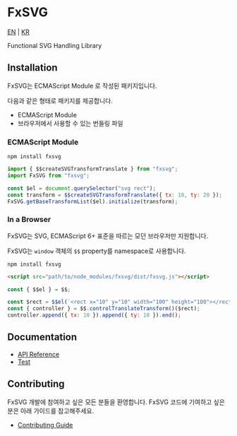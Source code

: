 # FxSVG

[EN](./README.md) | [KR](./README_KR.md)

Functional SVG Handling Library

## Installation

FxSVG는 ECMAScript Module 로 작성된 패키지입니다.

다음과 같은 형태로 패키지를 제공합니다.

- ECMAScript Module
- 브라우저에서 사용할 수 있는 번들링 파일

### ECMAScript Module

```shell script
npm install fxsvg
```

```javascript
import { $$createSVGTransformTranslate } from "fxsvg";
import FxSVG from "fxsvg";

const $el = document.querySelector("svg rect");
const transform = $$createSVGTransformTranslate({ tx: 10, ty: 20 });
FxSVG.getBaseTransformList($el).initialize(transform);
```

### In a Browser

FxSVG는 SVG, ECMAScript 6+ 표준을 따르는 모던 브라우저만 지원합니다.

FxSVG는 `window` 객체의 `$$` property를 namespace로 사용합니다.

```shell script
npm install fxsvg
```

```html
<script src="path/to/node_modules/fxsvg/dist/fxsvg.js"></script>
```

```javascript
const { $$el } = $$;

const $rect = $$el(`<rect x="10" y="10" width="100" height="100"></rect>`);
const { controller } = $$.controlTranslateTransform()($rect);
controller.append({ tx: 10 }).append({ ty: 10 }).end();
```

## Documentation

- [API Reference](./doc/API_KR.md)
- [Test](./doc/TEST_KR.md)

## Contributing

FxSVG 개발에 참여하고 싶은 모든 분들을 환영합니다.
FxSVG 코드에 기여하고 싶은 분은 아래 가이드를 참고해주세요.

- [Contributing Guide](./doc/CONTRIBUTING_KR.md)
